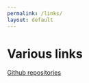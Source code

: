 ```yaml
---
permalink: /links/
layout: default
---
```


# Various links
[Github repositories](https://github.com/SparkVial)

<!-- Email: [david.shlemayev+sv@gmail.com](mailto:david.shlemayev+sv@gmail.com) -->

<div id="zbwid-f51531fb"></div>
<script async src="//static.zotabox.com/b/1/b14c302b6351ed34acc5fd5859ba16a1/widgets.js"></script>